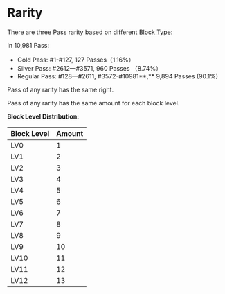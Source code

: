 # Rarity

There are three Pass rarity based on different [Block Type](../../how-to-play/map-system.md#block-type):

In 10,981 Pass:

* Gold Pass: #1-#127, 127 Passes（1.16%）
* Silver Pass: #2612—#3571, 960 Passes （8.74%）
* Regular Pass: #128—#2611, #3572-#10981**,** 9,894 Passes (90.1%)

Pass of any rarity has the same right.&#x20;

Pass of any rarity has the same amount for each block level.

**Block Level Distribution:**

| **Block Level** | **Amount** |
| --------------- | ---------- |
| LV0             | 1          |
| LV1             | 2          |
| LV2             | 3          |
| LV3             | 4          |
| LV4             | 5          |
| LV5             | 6          |
| LV6             | 7          |
| LV7             | 8          |
| LV8             | 9          |
| LV9             | 10         |
| LV10            | 11         |
| LV11            | 12         |
| LV12            | 13         |
